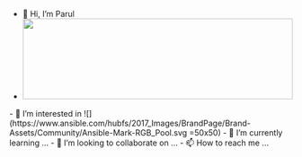 - 👋 Hi, I’m Parul
- <a href="https://olivermak.es/">
  <img src="https://olivermak.es/resources/icons/favicon144.svg" width="100%" height="144">
</a>
- 👀 I’m interested in ![](https://www.ansible.com/hubfs/2017_Images/BrandPage/Brand-Assets/Community/Ansible-Mark-RGB_Pool.svg =50x50)
- 🌱 I’m currently learning ...
- 💞️ I’m looking to collaborate on ...
- 📫 How to reach me ...

<!---
ParulArinTech/ParulArinTech is a ✨ special ✨ repository because its `README.md` (this file) appears on your GitHub profile.
You can click the Preview link to take a look at your changes.
--->
